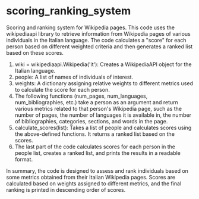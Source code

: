 # scoring_ranking_system
Scoring and ranking system for Wikipedia pages.
This code uses the wikipediaapi library to retrieve information from Wikipedia pages of various individuals in the Italian language. The code calculates a "score" for each person based on different weighted criteria and then generates a ranked list based on these scores.
1. wiki = wikipediaapi.Wikipedia('it'): Creates a WikipediaAPI object for the Italian language.
2. people: A list of names of individuals of interest.
3. weights: A dictionary assigning relative weights to different metrics used to calculate the score for each person.
4. The following functions (num_pages, num_languages, num_bibliographies, etc.) take a person as an argument and return various metrics related to that person's Wikipedia page, such as the number of pages, the number of languages it is available in, the number of bibliographies, categories, sections, and words in the page.
5. calculate_scores(list): Takes a list of people and calculates scores using the above-defined functions. It returns a ranked list based on the scores.
6. The last part of the code calculates scores for each person in the people list, creates a ranked list, and prints the results in a readable format.

In summary, the code is designed to assess and rank individuals based on some metrics obtained from their Italian Wikipedia pages. Scores are calculated based on weights assigned to different metrics, and the final ranking is printed in descending order of scores.
